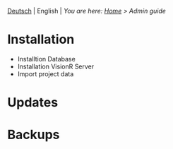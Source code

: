 <!-- TITLE: System administrator guide -->
<!-- SUBTITLE: System administration tasks in the VisionR System -->

[Deutsch](../../de/system-admin-guide/system-admin-guide) | English | *You are here: [Home](../../home-en) > Admin guide*

# Installation
* Installtion Database
* Installation VisionR Server
* Import project data
# Updates
# Backups